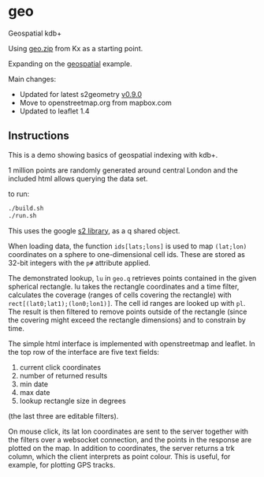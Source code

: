 # geo
Geospatial kdb+

Using [geo.zip](https://github.com/KxSystems/kdb/blob/master/e/geo.zip) from Kx as a starting point.

Expanding on the [geospatial](https://code.kx.com/v2/kb/geospatial/) example.

Main changes:

* Updated for latest s2geometry [v0.9.0](https://github.com/google/s2geometry/releases/tag/v0.9.0)
* Move to openstreetmap.org from mapbox.com
* Updated to leaflet 1.4

## Instructions

This is a demo showing basics of geospatial indexing with kdb+.

1 million points are randomly generated around central London and the included html allows querying the data set.

to run:

```bash
./build.sh
./run.sh
```

This uses the google [s2 library](https://github.com/google/s2geometry), as a q shared object.

When loading data, the function `ids[lats;lons]` is used to map `(lat;lon)` coordinates on a sphere to one-dimensional cell ids. These are stored as 32-bit integers with the `p#` attribute applied.

The demonstrated lookup, `lu` in `geo.q` retrieves points contained in the given spherical rectangle.
lu takes the rectangle coordinates and a time filter, calculates the coverage (ranges of cells covering the rectangle) with `rect[(lat0;lat1);(lon0;lon1)]`.
The cell id ranges are looked up with `pl`. The result is then filtered to remove points outside of the rectangle (since the covering might exceed the rectangle dimensions) and to constrain by time.

The simple html interface is implemented with openstreetmap and leaflet. In the top row of the interface are five text fields: 
1. current click coordinates
1. number of returned results
1. min date
1. max date
1. lookup rectangle size in degrees

(the last three are editable filters).

On mouse click, its lat lon coordinates are sent to the server together with the filters over a websocket connection, and the points in the response are plotted on the map. In addition to coordinates, the server returns a trk column, which the client interprets as point colour. This is useful, for example, for plotting GPS tracks.
